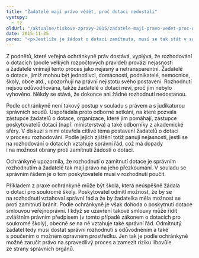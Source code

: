 ```yaml
---
title: "Žadatelé mají právo vědět, proč dotaci nedostali"
vystupy:
  - tz
oldUrl: "/aktualne/tiskove-zpravy-2015/zadatele-maji-pravo-vedet-proc-dotaci-nedostali"
date: 2015-11-25
perex: "<p>Jestliže je žádost o dotaci zamítnuta, musí se tak stát v souladu se správním řádem. Poskytovatel o tom musí vydat rozhodnutí s řádným odůvodněním a s poučením žadatele, jak se může bránit. Tento postup vyplývá podle veřejné ochránkyně práv z judikatury správních soudů, přesto není v praxi dodržován.</p>"
---
```


<!-- imported from the old website -->

<p>Z podnětů, které veřejná ochránkyně práv dostává, vyplývá, že rozhodování o dotacích (podle velkých rozpočtových pravidel) provází nejasnosti a žadatelé vnímají tento proces jako nejasný a netransparentní. Žadatelé o dotace, jimiž mohou být jednotlivci, domácnosti, podnikatelé, nemocnice, školy, obce atd., upozorňují na právní nejistotu svého postavení. Rozhodnutí nejsou odůvodňována, takže žadatelé o dotaci neví, proč jim nebylo vyhověno. Někdy se stává, že dokonce ani žádné rozhodnutí nedostanou.</p> <p>Podle ochránkyně není takový postup v souladu s právem a s judikaturou správních soudů. Uspořádala proto odborné setkání, na které pozvala zástupce žadatelů o dotace, organizace, které jim pomáhají, zástupce poskytovatelů dotací (např. ministerstva) a také odborníky z akademické sféry. V diskuzi s nimi otevřela citlivé téma postavení žadatelů o dotaci v procesu rozhodování. Podle jejích zjištění totiž panují nejasnosti, jestli se na rozhodování o dotacích vztahuje správní řád, což má dopady i na možnost obrany proti zamítnutí žádosti o dotaci.</p> <p>Ochránkyně upozornila, že rozhodnutí o zamítnutí dotace je správním rozhodnutím a žadatelé tak mají právo na jeho přezkoumání. V souladu se správním řádem je o tom poskytovatelé musí v rozhodnutí poučit.</p><p> Příkladem z praxe ochránkyně může být škola, která neúspěšně žádala o dotaci pro soukromé školy. Poskytovatel odmítl možnost, že by se na rozhodnutí vztahoval správní řád a že by žadatelka měla možnost se proti zamítnutí bránit. Podle ochránkyně je však dohoda o poskytnutí dotace smlouvou veřejnoprávní. I když se uzavření takové smlouvy může řídit zvláštním právním předpisem (v tomto případě zákonem o dotacích pro soukromé školy), obecně se na ně vztahuje také správní řád. Odmítnutý žadatel tedy musí dostat správní rozhodnutí s odůvodněním a také s poučením o možném opravném prostředku. Jen tak je podle ochránkyně možné zaručit právo na spravedlivý proces a zamezit riziku libovůle ze strany správních orgánů.</p>
